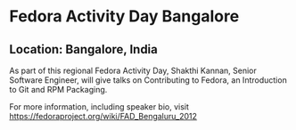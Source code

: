 # Fedora Activity Day Bangalore
## Location: Bangalore, India

As part of this regional Fedora Activity Day, Shakthi Kannan, Senior Software Engineer, will give talks on Contributing to Fedora, an Introduction to Git and RPM Packaging.

For more information, including speaker bio, visit https://fedoraproject.org/wiki/FAD_Bengaluru_2012

